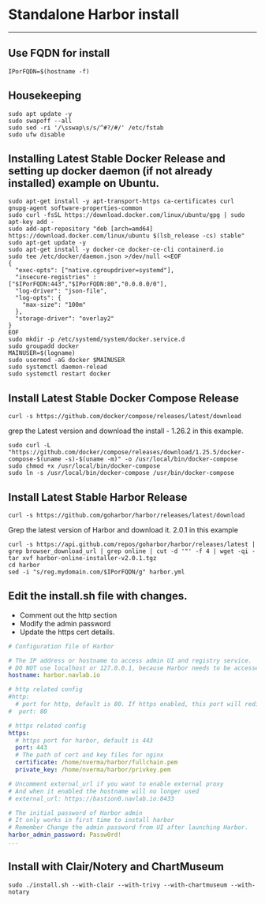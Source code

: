 # Standalone Harbor install
----
## Use FQDN for install

```
IPorFQDN=$(hostname -f)
```

## Housekeeping
```
sudo apt update -y
sudo swapoff --all
sudo sed -ri '/\sswap\s/s/^#?/#/' /etc/fstab
sudo ufw disable
```

## Installing Latest Stable Docker Release and setting up docker daemon (if not already installed) example on Ubuntu. 
```
sudo apt-get install -y apt-transport-https ca-certificates curl gnupg-agent software-properties-common
sudo curl -fsSL https://download.docker.com/linux/ubuntu/gpg | sudo apt-key add -
sudo add-apt-repository "deb [arch=amd64] https://download.docker.com/linux/ubuntu $(lsb_release -cs) stable"
sudo apt-get update -y
sudo apt-get install -y docker-ce docker-ce-cli containerd.io
sudo tee /etc/docker/daemon.json >/dev/null <<EOF
{
  "exec-opts": ["native.cgroupdriver=systemd"],
  "insecure-registries" : ["$IPorFQDN:443","$IPorFQDN:80","0.0.0.0/0"],
  "log-driver": "json-file",
  "log-opts": {
    "max-size": "100m"
  },
  "storage-driver": "overlay2"
}
EOF
sudo mkdir -p /etc/systemd/system/docker.service.d
sudo groupadd docker
MAINUSER=$(logname)
sudo usermod -aG docker $MAINUSER
sudo systemctl daemon-reload
sudo systemctl restart docker
```

## Install Latest Stable Docker Compose Release
```
curl -s https://github.com/docker/compose/releases/latest/download
```
grep the Latest version and download the install - 1.26.2 in this example. 
```
sudo curl -L "https://github.com/docker/compose/releases/download/1.25.5/docker-compose-$(uname -s)-$(uname -m)" -o /usr/local/bin/docker-compose
sudo chmod +x /usr/local/bin/docker-compose
sudo ln -s /usr/local/bin/docker-compose /usr/bin/docker-compose
```

## Install Latest Stable Harbor Release
```
curl -s https://github.com/goharbor/harbor/releases/latest/download
```
Grep the latest version of Harbor and download it. 2.0.1 in this example

```
curl -s https://api.github.com/repos/goharbor/harbor/releases/latest | grep browser_download_url | grep online | cut -d '"' -f 4 | wget -qi -
tar xvf harbor-online-installer-v2.0.1.tgz
cd harbor
sed -i "s/reg.mydomain.com/$IPorFQDN/g" harbor.yml
```

## Edit the install.sh file with changes.
* Comment out the http section
* Modify the admin password
* Update the https cert details.

```yaml
# Configuration file of Harbor

# The IP address or hostname to access admin UI and registry service.
# DO NOT use localhost or 127.0.0.1, because Harbor needs to be accessed by external clients.
hostname: harbor.navlab.io

# http related config
#http:
  # port for http, default is 80. If https enabled, this port will redirect to https port
#  port: 80

# https related config
https:
  # https port for harbor, default is 443
  port: 443
  # The path of cert and key files for nginx
  certificate: /home/nverma/harbor/fullchain.pem
  private_key: /home/nverma/harbor/privkey.pem

# Uncomment external_url if you want to enable external proxy
# And when it enabled the hostname will no longer used
# external_url: https://bastion0.navlab.io:8433

# The initial password of Harbor admin
# It only works in first time to install harbor
# Remember Change the admin password from UI after launching Harbor.
harbor_admin_password: Passw0rd!
...
```
## Install with Clair/Notery and ChartMuseum 
```
sudo ./install.sh --with-clair --with-trivy --with-chartmuseum --with-notary
```
